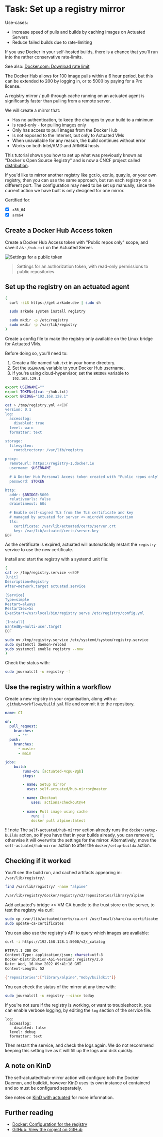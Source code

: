 # Task: Set up a registry mirror

Use-cases:

* Increase speed of pulls and builds by caching images on Actuated Servers
* Reduce failed builds due to rate-limiting

If you use Docker in your self-hosted builds, there is a chance that you'll run into the rather conservative rate-limits.

See also: [Docker.com: Download rate limit](https://docs.docker.com/docker-hub/download-rate-limit/)

The Docker Hub allows for 100 image pulls within a 6 hour period, but this can be extended to 200 by logging in, or to 5000 by paying for a Pro license.

A registry mirror / pull-through cache running on an actuated agent is significantly faster than pulling from a remote server.

We will create a mirror that:

* Has no authentication, to keep the changes to your build to a minimum
* Is read-only - for pulling images only
* Only has access to pull images from the Docker Hub
* Is not exposed to the Internet, but only to Actuated VMs
* When unavailable for any reason, the build continues without error
* Works on both Intel/AMD and ARM64 hosts

This tutorial shows you how to set up what was previously known as "Docker's Open Source Registry" and is now a CNCF project called [distribution](https://github.com/distribution/distribution).

If you'd like to mirror another registry like gcr.io, ecr.io, quay.io, or your own registry, then you can use the same approach, but run each registry on a different port. The configuration may need to be set up manually, since the current action we have built is only designed for one mirror.

Certified for:

- [x] `x86_64`
- [x] `arm64`

## Create a Docker Hub Access token

Create a Docker Hub Access token with "Public repos only" scope, and save it as `~/hub.txt` on the Actuated Server.

![Settings for a public token](/images/read-only-public-token.png)

> Settings for an authorization token, with read-only permissions to public repositories

## Set up the registry on an actuated agent

```bash
(
  curl -sLS https://get.arkade.dev | sudo sh

  sudo arkade system install registry

  sudo mkdir -p /etc/registry
  sudo mkdir -p /var/lib/registry
)
```

Create a config file to make the registry only available on the Linux bridge for Actuated VMs.

Before doing so, you'll need to:

1. Create a file named `hub.txt` in your home directory.
2. Set the `USERNAME` variable to your Docker Hub username.
3. If you're using cloud-hypervisor, set the `BRIDGE` variable to `192.168.129.1`

```bash
export USERNAME=""
export TOKEN=$(cat ~/hub.txt)
export BRIDGE="192.168.128.1"

cat > /tmp/registry.yml <<EOF
version: 0.1
log:
  accesslog:
    disabled: true
  level: warn
  formatter: text

storage:
  filesystem:
    rootdirectory: /var/lib/registry

proxy:
  remoteurl: https://registry-1.docker.io
  username: $USERNAME

  # A Docker Hub Personal Access token created with "Public repos only" scope
  password: $TOKEN

http:
  addr: $BRIDGE:5000
  relativeurls: false
  draintimeout: 60s

  # Enable self-signed TLS from the TLS certificate and key
  # managed by actuated for server <> microVM communication
  tls:
    certificate: /var/lib/actuated/certs/server.crt
    key: /var/lib/actuated/certs/server.key
EOF
```

As the certificate is expired, actuated will automatically restart the `registry` service to use the new certificate.

Install and start the registry with a systemd unit file:

```bash
(
cat >> /tmp/registry.service <<EOF
[Unit]
Description=Registry
After=network.target actuated.service

[Service]
Type=simple
Restart=always
RestartSec=5s
ExecStart=/usr/local/bin/registry serve /etc/registry/config.yml

[Install]
WantedBy=multi-user.target
EOF

sudo mv /tmp/registry.service /etc/systemd/system/registry.service
sudo systemctl daemon-reload
sudo systemctl enable registry --now
)
```

Check the status with:

```bash
sudo journalctl -u registry -f
```

## Use the registry within a workflow

Create a new registry in your organisation, along with a: `.github/workflows/build.yml` file and commit it to the repository.

```yaml
name: CI

on:
  pull_request:
    branches:
      - '*'
  push:
    branches:
      - master
      - main

jobs:
    build:
        runs-on: [actuated-4cpu-8gb]
        steps:

        - name: Setup mirror
          uses: self-actuated/hub-mirror@master

        - name: Checkout
            uses: actions/checkout@v4
    
        - name: Pull image using cache
            run: |
            docker pull alpine:latest
```

!!! note
    The `self-actuated/hub-mirror` action already runs the `docker/setup-buildx` action, so if you have that in your builds already, you can remove it, otherwise it will overwrite the settings for the mirror. Alternatively, move the `self-actuated/hub-mirror` action to after the `docker/setup-buildx` action.

## Checking if it worked

You'll see the build run, and cached artifacts appearing in: `/var/lib/registry/`.

```bash
find /var/lib/registry/ -name "alpine"

/var/lib/registry/docker/registry/v2/repositories/library/alpine
```

Add actuated's bridge <> VM CA bundle to the trust store on the server, to test the registry via curl:

```bash
sudo cp /var/lib/actuated/certs/ca.crt /usr/local/share/ca-certificates/actuated-ca.crt
sudo update-ca-certificates
```

You can also use the registry's API to query which images are available:

```bash
curl -i https://192.168.128.1:5000/v2/_catalog

HTTP/1.1 200 OK
Content-Type: application/json; charset=utf-8
Docker-Distribution-Api-Version: registry/2.0
Date: Wed, 16 Nov 2022 09:41:18 GMT
Content-Length: 52

{"repositories":["library/alpine","moby/buildkit"]}
```

You can check the status of the mirror at any time with:

```bash
sudo journalctl -u registry --since today
```

If you're not sure if the registry is working, or want to troubleshoot it, you can enable verbose logging, by editing the `log` section of the service file.

```
log:
  accesslog:
    disabled: false
  level: debug
  formatter: text
```

Then restart the service, and check the logs again. We do not recommend keeping this setting live as it will fill up the logs and disk quickly.

## A note on KinD

The self-actuated/hub-mirror action will configure both the Docker Daemon, and buildkit, however KinD uses its own instance of containerd and so must be configured separately.

See notes on [KinD with actuated](/examples/kind) for more information.

## Further reading

* [Docker: Configuration for the registry](https://docs.docker.com/registry/configuration/)
* [GitHub: View the project on GitHub](https://github.com/distribution/distribution)
